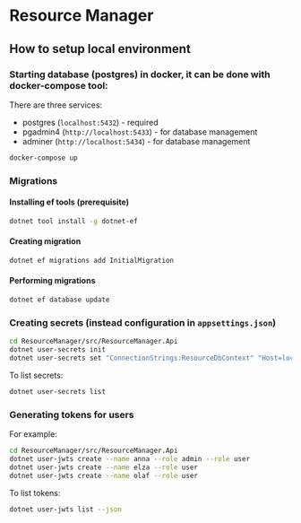 # Resource Manager

## How to setup local environment

### Starting database (postgres) in docker, it can be done with docker-compose tool:

There are three services:
- postgres (`localhost:5432`) - required
- pgadmin4 (`http://localhost:5433`) - for database management
- adminer (`http://localhost:5434`) - for database management

```bash
docker-compose up
```

### Migrations

#### Installing ef tools (prerequisite)

```bash
dotnet tool install -g dotnet-ef
```

#### Creating migration

```bash
dotnet ef migrations add InitialMigration
```

#### Performing migrations

```bash
dotnet ef database update
```

### Creating secrets (instead configuration in `appsettings.json`)

```bash
cd ResourceManager/src/ResourceManager.Api
dotnet user-secrets init
dotnet user-secrets set "ConnectionStrings:ResourceDbContext" "Host=localhost;Database=postgres;Username=postgres;Password=postgres" 
```

To list secrets:

```bash
dotnet user-secrets list
```

### Generating tokens for users

For example:

```bash
cd ResourceManager/src/ResourceManager.Api
dotnet user-jwts create --name anna --role admin --role user
dotnet user-jwts create --name elza --role user
dotnet user-jwts create --name olaf --role user
```

To list tokens:

```bash
dotnet user-jwts list --json
```

